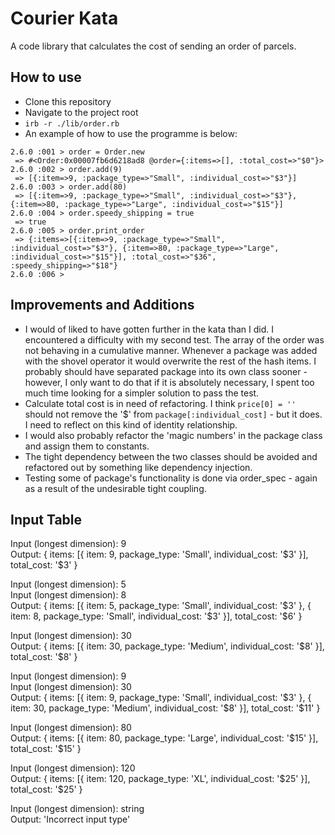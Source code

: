 # Courier Kata

A code library that calculates the cost of sending an order of parcels.

## How to use

- Clone this repository
- Navigate to the project root
- `irb -r ./lib/order.rb`
- An example of how to use the programme is below:
```
2.6.0 :001 > order = Order.new
 => #<Order:0x00007fb6d6218ad8 @order={:items=>[], :total_cost=>"$0"}> 
2.6.0 :002 > order.add(9)
 => [{:item=>9, :package_type=>"Small", :individual_cost=>"$3"}] 
2.6.0 :003 > order.add(80)
 => [{:item=>9, :package_type=>"Small", :individual_cost=>"$3"}, {:item=>80, :package_type=>"Large", :individual_cost=>"$15"}] 
2.6.0 :004 > order.speedy_shipping = true
 => true 
2.6.0 :005 > order.print_order
 => {:items=>[{:item=>9, :package_type=>"Small", :individual_cost=>"$3"}, {:item=>80, :package_type=>"Large", :individual_cost=>"$15"}], :total_cost=>"$36", :speedy_shipping=>"$18"} 
2.6.0 :006 > 
```

## Improvements and Additions

- I would of liked to have gotten further in the kata than I did. I encountered a difficulty with my second test. The array of the order was not behaving in a cumulative manner. Whenever a package was added with the shovel operator it would overwrite the rest of the hash items. I probably should have separated package into its own class sooner - however, I only want to do that if it is absolutely necessary, I spent too much time looking for a simpler solution to pass the test.
- Calculate total cost is in need of refactoring. I think `price[0] = ''` should not remove the '$' from `package[:individual_cost]` - but it does. I need to reflect on this kind of identity relationship.
- I would also probably refactor the 'magic numbers' in the package class and assign them to constants.
- The tight dependency between the two classes should be avoided and refactored out by something like dependency injection.
- Testing some of package's functionality is done via order_spec - again as a result of the undesirable tight coupling.

## Input Table

Input (longest dimension): 9  
Output: { items: [{ item: 9, package_type: 'Small', individual_cost: '$3' }], total_cost: '$3' }

Input (longest dimension): 5  
Input (longest dimension): 8  
Output: { items: [{ item: 5, package_type: 'Small', individual_cost: '$3' }, { item: 8, package_type: 'Small', individual_cost: '$3' }], total_cost: '$6' }

Input (longest dimension): 30  
Output: { items: [{ item: 30, package_type: 'Medium', individual_cost: '$8' }], total_cost: '$8' }

Input (longest dimension): 9  
Input (longest dimension): 30  
Output: { items: [{ item: 9, package_type: 'Small', individual_cost: '$3' }, { item: 30, package_type: 'Medium', individual_cost: '$8' }], total_cost: '$11' }

Input (longest dimension): 80  
Output: { items: [{ item: 80, package_type: 'Large', individual_cost: '$15' }], total_cost: '$15' }

Input (longest dimension): 120  
Output: { items: [{ item: 120, package_type: 'XL', individual_cost: '$25' }], total_cost: '$25' }

Input (longest dimension): string  
Output: 'Incorrect input type'
